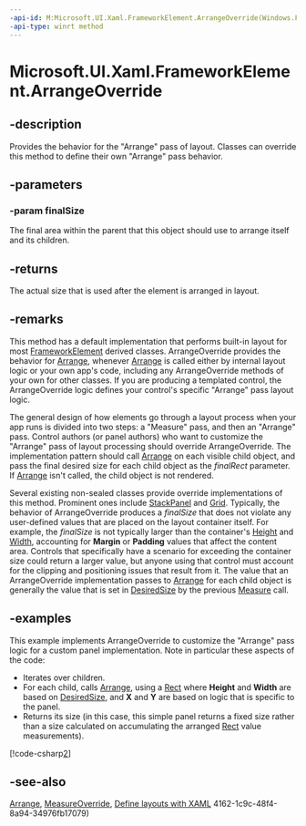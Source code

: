 ```yaml
---
-api-id: M:Microsoft.UI.Xaml.FrameworkElement.ArrangeOverride(Windows.Foundation.Size)
-api-type: winrt method
---
```


<!-- Method syntax
virtual protected Windows.Foundation.Size ArrangeOverride(Windows.Foundation.Size finalSize)
-->

# Microsoft.UI.Xaml.FrameworkElement.ArrangeOverride

## -description
Provides the behavior for the "Arrange" pass of layout. Classes can override this method to define their own "Arrange" pass behavior.

## -parameters
### -param finalSize
The final area within the parent that this object should use to arrange itself and its children.

## -returns
The actual size that is used after the element is arranged in layout.

## -remarks
This method has a default implementation that performs built-in layout for most [FrameworkElement](frameworkelement.md) derived classes. ArrangeOverride provides the behavior for [Arrange](uielement_arrange_958316931.md), whenever [Arrange](uielement_arrange_958316931.md) is called either by internal layout logic or your own app's code, including any ArrangeOverride methods of your own for other classes. If you are producing a templated control, the ArrangeOverride logic defines your control's specific "Arrange" pass layout logic.

The general design of how elements go through a layout process when your app runs is divided into two steps: a "Measure" pass, and then an "Arrange" pass. Control authors (or panel authors) who want to customize the "Arrange" pass of layout processing should override ArrangeOverride. The implementation pattern should call [Arrange](uielement_arrange_958316931.md) on each visible child object, and pass the final desired size for each child object as the *finalRect* parameter. If [Arrange](uielement_arrange_958316931.md) isn't called, the child object is not rendered.

Several existing non-sealed classes provide override implementations of this method. Prominent ones include [StackPanel](../microsoft.ui.xaml.controls/stackpanel.md) and [Grid](../microsoft.ui.xaml.controls/grid.md). Typically, the behavior of ArrangeOverride produces a *finalSize* that does not violate any user-defined values that are placed on the layout container itself. For example, the *finalSize* is not typically larger than the container's [Height](frameworkelement_height.md) and [Width](frameworkelement_width.md), accounting for **Margin** or **Padding** values that affect the content area. Controls that specifically have a scenario for exceeding the container size could return a larger value, but anyone using that control must account for the clipping and positioning issues that result from it. The value that an ArrangeOverride implementation passes to [Arrange](uielement_arrange_958316931.md) for each child object is generally the value that is set in [DesiredSize](uielement_desiredsize.md) by the previous [Measure](uielement_measure_1722732750.md) call.

## -examples
This example implements ArrangeOverride to customize the "Arrange" pass logic for a custom panel implementation. Note in particular these aspects of the code:


+ Iterates over children.
+ For each child, calls [Arrange](uielement_arrange_958316931.md), using a [Rect](/uwp/api/windows.foundation.rect) where **Height** and **Width** are based on [DesiredSize](uielement_desiredsize.md), and **X** and **Y** are based on logic that is specific to the panel.
+ Returns its size (in this case, this simple panel returns a fixed size rather than a size calculated on accumulating the arranged [Rect](/uwp/api/windows.foundation.rect) value measurements).




[!code-csharp[2](../microsoft.ui.xaml.controls.primitives/code/BlockPanel/csharp/BlankPage.xaml.cs#Snippet2)]

## -see-also
[Arrange](uielement_arrange_958316931.md), [MeasureOverride](frameworkelement_measureoverride_1586581644.md), [Define layouts with XAML](/windows/uwp/layout/layouts-with-xaml)
4162-1c9c-48f4-8a94-34976fb17079)

